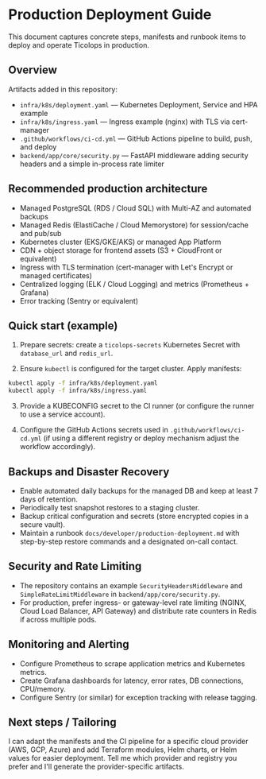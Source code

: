 # Production Deployment Guide

This document captures concrete steps, manifests and runbook items to deploy and operate Ticolops in production.

## Overview

Artifacts added in this repository:

- `infra/k8s/deployment.yaml` — Kubernetes Deployment, Service and HPA example
- `infra/k8s/ingress.yaml` — Ingress example (nginx) with TLS via cert-manager
- `.github/workflows/ci-cd.yml` — GitHub Actions pipeline to build, push, and deploy
- `backend/app/core/security.py` — FastAPI middleware adding security headers and a simple in-process rate limiter

## Recommended production architecture

- Managed PostgreSQL (RDS / Cloud SQL) with Multi-AZ and automated backups
- Managed Redis (ElastiCache / Cloud Memorystore) for session/cache and pub/sub
- Kubernetes cluster (EKS/GKE/AKS) or managed App Platform
- CDN + object storage for frontend assets (S3 + CloudFront or equivalent)
- Ingress with TLS termination (cert-manager with Let's Encrypt or managed certificates)
- Centralized logging (ELK / Cloud Logging) and metrics (Prometheus + Grafana)
- Error tracking (Sentry or equivalent)

## Quick start (example)

1. Prepare secrets: create a `ticolops-secrets` Kubernetes Secret with `database_url` and `redis_url`.

2. Ensure `kubectl` is configured for the target cluster. Apply manifests:

```bash
kubectl apply -f infra/k8s/deployment.yaml
kubectl apply -f infra/k8s/ingress.yaml
```

3. Provide a KUBECONFIG secret to the CI runner (or configure the runner to use a service account).

4. Configure the GitHub Actions secrets used in `.github/workflows/ci-cd.yml` (if using a different registry or deploy mechanism adjust the workflow accordingly).

## Backups and Disaster Recovery

- Enable automated daily backups for the managed DB and keep at least 7 days of retention.
- Periodically test snapshot restores to a staging cluster.
- Backup critical configuration and secrets (store encrypted copies in a secure vault).
- Maintain a runbook `docs/developer/production-deployment.md` with step-by-step restore commands and a designated on-call contact.

## Security and Rate Limiting

- The repository contains an example `SecurityHeadersMiddleware` and `SimpleRateLimitMiddleware` in `backend/app/core/security.py`.
- For production, prefer ingress- or gateway-level rate limiting (NGINX, Cloud Load Balancer, API Gateway) and distribute rate counters in Redis if across multiple pods.

## Monitoring and Alerting

- Configure Prometheus to scrape application metrics and Kubernetes metrics.
- Create Grafana dashboards for latency, error rates, DB connections, CPU/memory.
- Configure Sentry (or similar) for exception tracking with release tagging.

## Next steps / Tailoring

I can adapt the manifests and the CI pipeline for a specific cloud provider (AWS, GCP, Azure) and add Terraform modules, Helm charts, or Helm values for easier deployment. Tell me which provider and registry you prefer and I'll generate the provider-specific artifacts.
